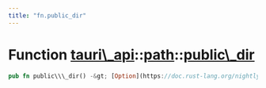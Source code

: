 ```yaml
---
title: "fn.public_dir"
---
```


Function [tauri\\\_api](/docs/api/rust/tauri\_api/../index.html)::[path](/docs/api/rust/tauri\_api/index.html)::[public\\\_dir](/docs/api/rust/tauri\_api/)
===========================================================================================================================================================

```rust
pub fn public\\\_dir() -&gt; [Option](https://doc.rust-lang.org/nightly/core/option/enum.Option.html "enum core::option::Option")&lt;[PathBuf](https://doc.rust-lang.org/nightly/std/path/struct.PathBuf.html "struct std::path::PathBuf")\&gt;
```
      